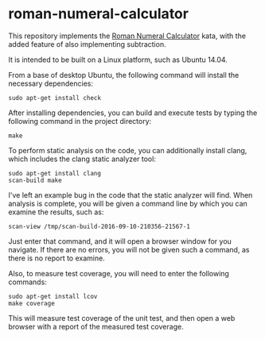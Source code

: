 # roman-numeral-calculator

This repository implements the
[Roman Numeral Calculator](http://codingdojo.org/cgi-bin/index.pl?KataRomanCalculator) kata,
with the added feature of also implementing subtraction.

It is intended to be built on a Linux platform, such as Ubuntu 14.04.

From a base of desktop Ubuntu, the following command will install the necessary dependencies:

```
sudo apt-get install check
```

After installing dependencies, you can build and execute tests by typing the following command
in the project directory:

```
make
```

To perform static analysis on the code, you can additionally install clang, which includes the
clang static analyzer tool:

```
sudo apt-get install clang
scan-build make
```

I've left an example bug in the code that the static analyzer will find.  When analysis is complete,
you will be given a command line by which you can examine the results, such as:

```
scan-view /tmp/scan-build-2016-09-10-210356-21567-1
```

Just enter that command, and it will open a browser window for you navigate.  If there are no errors,
you will not be given such a command, as there is no report to examine.

Also, to measure test coverage, you will need to enter the following commands:

```
sudo apt-get install lcov
make coverage
```

This will measure test coverage of the unit test, and then open a web browser with a report of the
measured test coverage.
